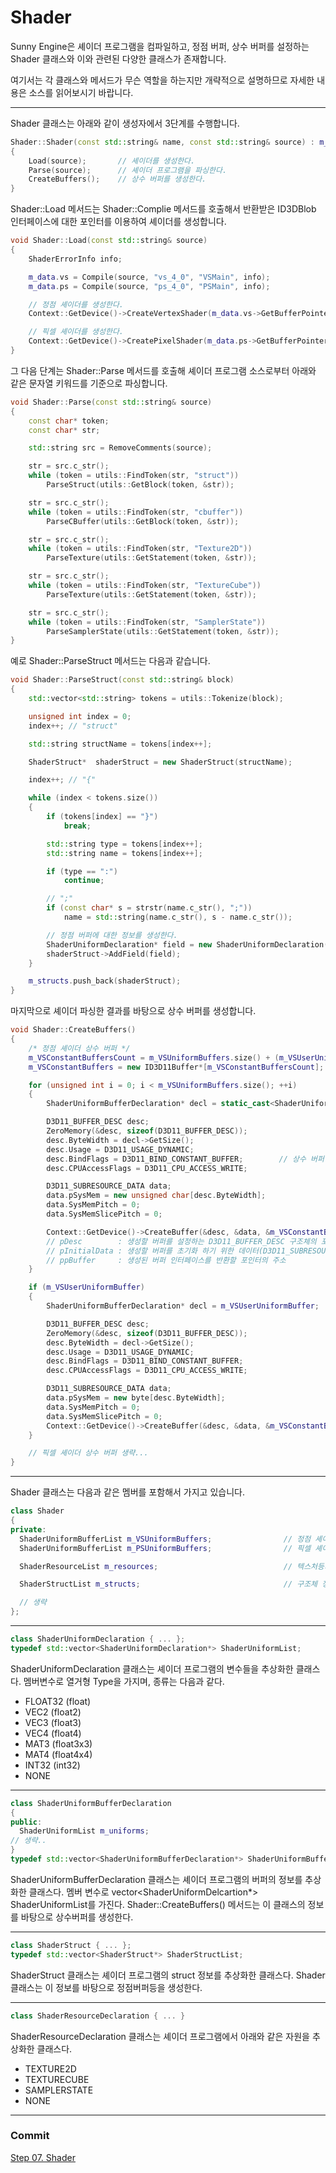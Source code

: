 # Shader

Sunny Engine은 셰이더 프로그램을 컴파일하고, 정점 버퍼, 상수 버퍼를 설정하는 Shader 클래스와 이와 관련된 다양한 클래스가 존재합니다.

여기서는 각 클래스와 메서드가 무슨 역할을 하는지만 개략적으로 설명하므로 자세한 내용은 소스를 읽어보시기 바랍니다.

---

Shader 클래스는 아래와 같이 생성자에서 3단계를 수행합니다.

```cpp
Shader::Shader(const std::string& name, const std::string& source) : m_name(name)
{
	Load(source);       // 셰이더를 생성한다.
	Parse(source);      // 셰이더 프로그램을 파싱한다.
	CreateBuffers();    // 상수 버퍼를 생성한다.
}
```

Shader::Load 메서드는 Shader::Complie 메서드를 호출해서 반환받은 ID3DBlob 인터페이스에 대한 포인터를 이용하여 셰이더를 생성합니다.

```cpp
void Shader::Load(const std::string& source)
{
	ShaderErrorInfo info;

	m_data.vs = Compile(source, "vs_4_0", "VSMain", info);
	m_data.ps = Compile(source, "ps_4_0", "PSMain", info);

	// 정점 셰이더를 생성한다.
	Context::GetDevice()->CreateVertexShader(m_data.vs->GetBufferPointer(), m_data.vs->GetBufferSize(), NULL, &m_data.vertexShader);

	// 픽셀 셰이더를 생성한다.
	Context::GetDevice()->CreatePixelShader(m_data.ps->GetBufferPointer(), m_data.ps->GetBufferSize(), NULL, &m_data.pixelShader);
}
```

그 다음 단계는 Shader::Parse 메서드를 호출해 셰이더 프로그램 소스로부터 아래와 같은 문자열 키워드를 기준으로 파싱합니다.

```cpp
void Shader::Parse(const std::string& source)
{
	const char* token;
	const char* str;

	std::string src = RemoveComments(source);

	str = src.c_str();
	while (token = utils::FindToken(str, "struct"))
		ParseStruct(utils::GetBlock(token, &str));

	str = src.c_str();
	while (token = utils::FindToken(str, "cbuffer"))
		ParseCBuffer(utils::GetBlock(token, &str));

	str = src.c_str();
	while (token = utils::FindToken(str, "Texture2D"))
		ParseTexture(utils::GetStatement(token, &str));

	str = src.c_str();
	while (token = utils::FindToken(str, "TextureCube"))
		ParseTexture(utils::GetStatement(token, &str));

	str = src.c_str();
	while (token = utils::FindToken(str, "SamplerState"))
		ParseSamplerState(utils::GetStatement(token, &str));
}
```

예로 Shader::ParseStruct 메서드는 다음과 같습니다.

```cpp
void Shader::ParseStruct(const std::string& block)
{
	std::vector<std::string> tokens = utils::Tokenize(block);

	unsigned int index = 0;
	index++; // "struct"

	std::string structName = tokens[index++];

	ShaderStruct*  shaderStruct = new ShaderStruct(structName);

	index++; // "{"

	while (index < tokens.size())
	{
		if (tokens[index] == "}")
			break;

		std::string type = tokens[index++];
		std::string name = tokens[index++];

		if (type == ":")
			continue;

		// ";"
		if (const char* s = strstr(name.c_str(), ";"))
			name = std::string(name.c_str(), s - name.c_str());

		// 정점 버퍼에 대한 정보를 생성한다.
		ShaderUniformDeclaration* field = new ShaderUniformDeclaration(ShaderUniformDeclaration::StringToType(type), name);
		shaderStruct->AddField(field);
	}

	m_structs.push_back(shaderStruct);
}
```

마지막으로 셰이더 파싱한 결과를 바탕으로 상수 버퍼를 생성합니다.

```cpp
void Shader::CreateBuffers()
{
	/* 정점 셰이더 상수 버퍼 */
	m_VSConstantBuffersCount = m_VSUniformBuffers.size() + (m_VSUserUniformBuffer ? 1 : 0);
	m_VSConstantBuffers = new ID3D11Buffer*[m_VSConstantBuffersCount];

	for (unsigned int i = 0; i < m_VSUniformBuffers.size(); ++i)
	{
		ShaderUniformBufferDeclaration* decl = static_cast<ShaderUniformBufferDeclaration*>(m_VSUniformBuffers[i]);

		D3D11_BUFFER_DESC desc;
		ZeroMemory(&desc, sizeof(D3D11_BUFFER_DESC));
		desc.ByteWidth = decl->GetSize();
		desc.Usage = D3D11_USAGE_DYNAMIC;
		desc.BindFlags = D3D11_BIND_CONSTANT_BUFFER;        // 상수 버퍼
		desc.CPUAccessFlags = D3D11_CPU_ACCESS_WRITE;

		D3D11_SUBRESOURCE_DATA data;
		data.pSysMem = new unsigned char[desc.ByteWidth];
		data.SysMemPitch = 0;
		data.SysMemSlicePitch = 0;

		Context::GetDevice()->CreateBuffer(&desc, &data, &m_VSConstantBuffers[decl->GetRegister()]);
		// pDesc        : 생성할 버퍼를 설정하는 D3D11_BUFFER_DESC 구조체의 포인터
		// pInitialData : 생성할 버퍼를 초기화 하기 위한 데이터(D3D11_SUBRESOURCE_DATA)의 포인터, 이 값이 NULL이면 메모리만 할당하고 초기화하지 않는다.
		// ppBuffer     : 생성된 버퍼 인터페이스를 반환할 포인터의 주소
	}

	if (m_VSUserUniformBuffer)
	{
		ShaderUniformBufferDeclaration* decl = m_VSUserUniformBuffer;

		D3D11_BUFFER_DESC desc;
		ZeroMemory(&desc, sizeof(D3D11_BUFFER_DESC));
		desc.ByteWidth = decl->GetSize();
		desc.Usage = D3D11_USAGE_DYNAMIC;
		desc.BindFlags = D3D11_BIND_CONSTANT_BUFFER;
		desc.CPUAccessFlags = D3D11_CPU_ACCESS_WRITE;

		D3D11_SUBRESOURCE_DATA data;
		data.pSysMem = new byte[desc.ByteWidth];
		data.SysMemPitch = 0;
		data.SysMemSlicePitch = 0;
		Context::GetDevice()->CreateBuffer(&desc, &data, &m_VSConstantBuffers[decl->GetRegister()]);
	}

	// 픽셀 셰이더 상수 버퍼 생략...
}
```

---

Shader 클래스는 다음과 같은 멤버를 포함해서 가지고 있습니다.

```cpp
class Shader
{
private:
  ShaderUniformBufferList m_VSUniformBuffers;                // 정점 셰이더 상수 버퍼에 대한 정보
  ShaderUniformBufferList m_PSUniformBuffers;                // 픽셀 셰이더 상수 버퍼에 대한 정보

  ShaderResourceList m_resources;                            // 텍스처등의 자원

  ShaderStructList m_structs;                                // 구조체 정보

  // 생략
};
```

---

```cpp
class ShaderUniformDeclaration { ... };
typedef std::vector<ShaderUniformDeclaration*> ShaderUniformList;
```

ShaderUniformDeclaration 클래스는 셰이더 프로그램의 변수들을 추상화한 클래스다. 멤버변수로 열거형 Type을 가지며, 종류는 다음과 같다.
- FLOAT32 (float)
- VEC2    (float2)
- VEC3    (float3)
- VEC4    (float4)
- MAT3    (float3x3)
- MAT4    (float4x4)
- INT32   (int32)
- NONE

---

```cpp
class ShaderUniformBufferDeclaration
{
public:
  ShaderUniformList m_uniforms;
// 생략..
}
typedef std::vector<ShaderUniformBufferDeclaration*> ShaderUniformBufferList;
```

ShaderUniformBufferDeclaration 클래스는 셰이더 프로그램의 버퍼의 정보를 추상화한 클래스다. 멤버 변수로 vector<ShaderUniformDelcartion*> ShaderUniformList를 가진다. Shader::CreateBuffers() 메서드는 이 클래스의 정보를 바탕으로 상수버퍼를 생성한다.

---

```cpp
class ShaderStruct { ... };
typedef std::vector<ShaderStruct*> ShaderStructList;
```

ShaderStruct 클래스는 셰이더 프로그램의 struct 정보를 추상화한 클래스다. Shader 클래스는 이 정보를 바탕으로 정점버퍼등을 생성한다.

---

```cpp
class ShaderResourceDeclaration { ... }
```

ShaderResourceDeclaration 클래스는 셰이더 프로그램에서 아래와 같은 자원을 추상화한 클래스다.

- TEXTURE2D
- TEXTURECUBE
- SAMPLERSTATE
- NONE

---
### Commit

[Step 07. Shader](https://github.com/adunStudio/KPU_Sunny/commit/3455ac17406cff571cb91a9c94d77bc38f438ec1)

